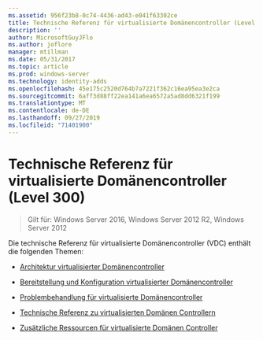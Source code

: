 ```yaml
---
ms.assetid: 956f23b8-0c74-4436-ad43-e041f63302ce
title: Technische Referenz für virtualisierte Domänencontroller (Level 300)
description: ''
author: MicrosoftGuyJFlo
ms.author: joflore
manager: mtillman
ms.date: 05/31/2017
ms.topic: article
ms.prod: windows-server
ms.technology: identity-adds
ms.openlocfilehash: 45e175c2520d764b7a7221f362c16ea95ea3e2ca
ms.sourcegitcommit: 6aff3d88ff22ea141a6ea6572a5ad8dd6321f199
ms.translationtype: MT
ms.contentlocale: de-DE
ms.lasthandoff: 09/27/2019
ms.locfileid: "71401900"
---
```

# <a name="virtualized-domain-controller-technical-reference-level-300"></a>Technische Referenz für virtualisierte Domänencontroller (Level 300)

>Gilt für: Windows Server 2016, Windows Server 2012 R2, Windows Server 2012

Die technische Referenz für virtualisierte Domänencontroller (VDC) enthält die folgenden Themen:  
  
-   [Architektur virtualisierter Domänencontroller](../../../ad-ds/get-started/virtual-dc/Virtualized-Domain-Controller-Architecture.md)  
  
-   [Bereitstellung und Konfiguration virtualisierter Domänencontroller](../../../ad-ds/get-started/virtual-dc/Virtualized-Domain-Controller-Deployment-and-Configuration.md)  
  
-   [Problembehandlung für virtualisierte Domänencontroller](../../../ad-ds/manage/virtual-dc/Virtualized-Domain-Controller-Troubleshooting.md)  
  
-   [Technische Referenz zu virtualisierten Domänen Controllern](../../../ad-ds/reference/virtual-dc/Virtualized-Domain-Controller-Technical-Reference-Appendix.md)  
  
-   [Zusätzliche Ressourcen für virtualisierte Domänen Controller](../../../ad-ds/reference/virtual-dc/Virtualized-Domain-Controller-Additional-Resources.md)  
  

